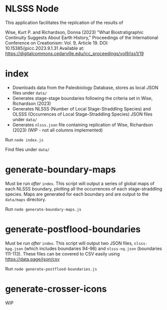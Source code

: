 # NLSSS Node

This application facilitates the replication of the results of

Wise, Kurt P. and Richardson, Donna (2023) "What Biostratigraphic Continuity Suggests About Earth
History," Proceedings of the International Conference on Creationism: Vol. 9, Article 19.
DOI: 10.15385/jpicc.2023.9.1.31
Available at: https://digitalcommons.cedarville.edu/icc_proceedings/vol9/iss1/19

# index

- Downloads data from the Paleobiology Database, stores as local JSON files under `data/`
- Generates stage-stage boundaries following the criteria set in Wise, Richardson (2023)
- Generates NLSSS (Number of Local Stage-Straddling Species) and OLSSS (Occurrences of Local Stage-Straddling Species) JSON files under `data/`
- Generates `nlsss.json` file containing replication of Wise, Richardson (2023) (WIP - not all columns implemented)


Run `node index.js`

Find files under `data/`

# generate-boundary-maps

Must be run *after* `index`. This script will output a series of global maps of each NLSSS boundary, plotting all the occurrences of each stage-straddling species. Maps are generated for each boundary and are output to the `data/maps` directory.

Run `node generate-boundary-maps.js`


# generate-postflood-boundaries

Must be run *after* `index`. This script will output two JSON files, `nlsss-kpg.json` (which includes boundaries 94-96) and `nlsss-nq.json` (boundaries 111-113). These files can be covered to CSV easily using https://data.page/json/csv

Run `node generate-postflood-boundaries.js`



# generate-crosser-icons

WIP
